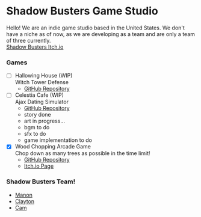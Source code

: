 # Shadow Busters Game Studio  
Hello! We are an indie game studio based in the United States. We don't have a niche as of now, as we are developing as a team and are only a team of three currently.  
[Shadow Busters Itch.io](https://shadowbusters.itch.io/)  

### Games  
- [ ] Hallowing House (WIP)  
    Witch Tower Defense
  - [GitHub Repository](https://github.com/Shadow-Busters-Game-Studio/witch-tower-defense)  
- [ ] Celestia Cafe (WIP)  
    Ajax Dating Simulator
  - [GitHub Repository](https://github.com/Shadow-Busters-Game-Studio/celestia-cafe)  
  - story done
  - art in progress...
  - bgm to do
  - sfx to do
  - game implementation to do
- [x] Wood Chopping Arcade Game  
    Chop down as many trees as possible in the time limit!
  - [GitHub Repository](https://github.com/Shadow-Busters-Game-Studio/wood-chopping-sim)  
  - [Itch.io Page](https://shadowbusters.itch.io/wood-chopping-simulator-arcade-game)  

### Shadow Busters Team!  
- [Manon](https://github.com/manonaskateb)  
- [Clayton](https://github.com/berkutie)  
- [Cam](https://github.com/camkay0)  
